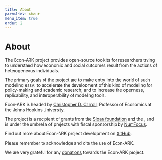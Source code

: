 ```yaml
---
title: About
permalink: about
menu_item: true
order: 2
---
```


# About

The Econ-ARK project provides open-source toolkits for researchers trying to understand how economic and social outcomes result from the actions of heterogeneous individuals.

The primary goals of the project are to make entry into the world of such modeling easy; to accelerate the development of this kind of modeling for policy-making and academic research; and to increase the openness, replicability, and interoperability of modeling tools.

Econ-ARK is headed by <a href="http://www.econ2.jhu.edu/people/ccarroll/">Christopher D. Carroll</a>, Professor of Economics at the Johns Hopkins University.

The project is a recipient of grants from the <a href="https://sloan.org/">Sloan foundation</a> and the <a href="https://www.thinkforwardinitiative.com/"></a>, and is under the umbrella of projects with fiscal sponsorship by <a href="https://www.numfocus.org/">NumFocus</a>.

Find out more about Econ-ARK project development on <a href="https://github.com/econ-ark">GitHub</a>.

Please remember to [acknowledge and cite](acknowledging) the use of Econ-ARK.

We are very grateful for any [donations](https://numfocus.salsalabs.org/donate-to-econ-ark/) towards the Econ-ARK project.
